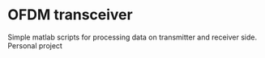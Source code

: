 # OFDM transceiver

Simple matlab scripts for processing data on transmitter and receiver side.
Personal project
